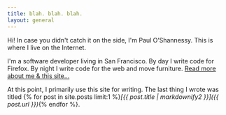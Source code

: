 ```yaml
---
title: blah. blah. blah.
layout: general
---
```


Hi! In case you didn't catch it on the side, I'm Paul O&rsquo;Shannessy. This is where I live on the Internet.

I'm a software developer living in San Francisco. By day I write code for Firefox. By night I write code for the web and move furniture. [Read more about me & this site...](/about)

At this point, I primarily use this site for writing. The last thing I wrote was titled {% for post in site.posts limit:1 %}*[{{ post.title | markdownify2 }}]({{ post.url }})*{% endfor %}.
